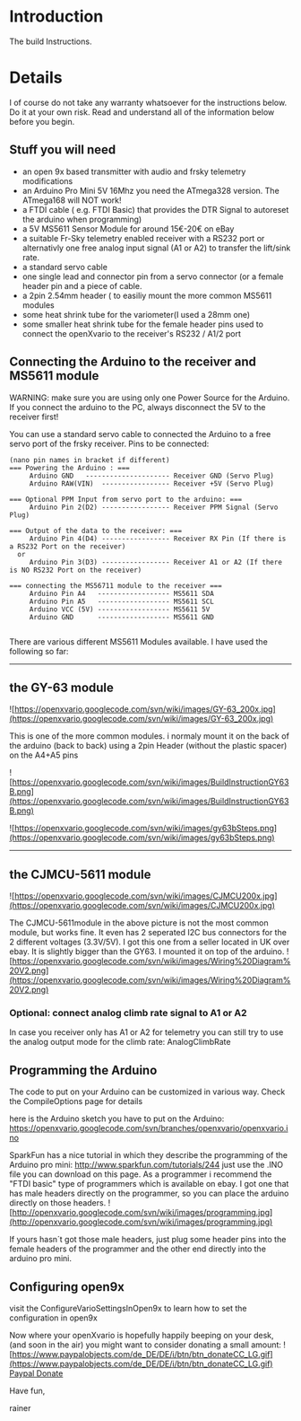 # Introduction #

The build Instructions.


# Details #
I of course do not take any warranty whatsoever for the instructions below. Do it at your own risk. Read and understand all of the information below before you begin.

## Stuff you will need ##
  * an open 9x based transmitter with audio and frsky telemetry modifications
  * an Arduino Pro Mini 5V 16Mhz you need the ATmega328 version. The ATmega168 will NOT work!
  * a FTDI cable ( e.g. FTDI Basic) that provides the DTR Signal to autoreset the arduino when programming)
  * a 5V MS5611 Sensor Module for around 15€-20€ on eBay
  * a suitable Fr-Sky telemetry enabled receiver with a RS232 port or alternativly one free analog input signal (A1 or A2) to transfer the lift/sink rate.
  * a standard servo cable
  * one single lead and connector pin from a servo connector (or a female header pin and a piece of cable.
  * a 2pin 2.54mm header ( to easiliy mount the more common MS5611 modules
  * some heat shrink tube for the variometer(I used a 28mm one)
  * some smaller heat shrink tube for the female header pins used to connect the openXvario to the receiver's RS232 / A1/2 port

## Connecting the Arduino to the receiver and MS5611 module ##
WARNING: make sure you are using only one Power Source for the Arduino. If you connect the arduino to the PC, always disconnect the 5V to the receiver first!

You can use a standard servo cable to connected the Arduino to a free servo port of the frsky receiver.
Pins to be connected:
```
(nano pin names in bracket if different)
=== Powering the Arduino : ===
     Arduino GND   --------------------- Receiver GND (Servo Plug)
     Arduino RAW(VIN)  ----------------- Receiver +5V (Servo Plug)

=== Optional PPM Input from servo port to the arduino: ===
     Arduino Pin 2(D2) ----------------- Receiver PPM Signal (Servo Plug)

=== Output of the data to the receiver: ===
     Arduino Pin 4(D4) ----------------- Receiver RX Pin (If there is a RS232 Port on the receiver)
  or
     Arduino Pin 3(D3) ----------------- Receiver A1 or A2 (If there is NO RS232 Port on the receiver)

=== connecting the MS56711 module to the receiver ===
     Arduino Pin A4   ------------------ MS5611 SDA
     Arduino Pin A5   ------------------ MS5611 SCL
     Arduino VCC (5V) ------------------ MS5611 5V
     Arduino GND      ------------------ MS5611 GND
	 
```

There are various different MS5611 Modules available. I have used the following so far:

---

## the GY-63 module ##

![https://openxvario.googlecode.com/svn/wiki/images/GY-63_200x.jpg](https://openxvario.googlecode.com/svn/wiki/images/GY-63_200x.jpg)

This is one of the more common modules.
i normaly mount it on the back of the arduino (back to back) using a 2pin Header (without the plastic spacer) on the A4+A5 pins

![https://openxvario.googlecode.com/svn/wiki/images/BuildInstructionGY63B.png](https://openxvario.googlecode.com/svn/wiki/images/BuildInstructionGY63B.png)

![https://openxvario.googlecode.com/svn/wiki/images/gy63bSteps.png](https://openxvario.googlecode.com/svn/wiki/images/gy63bSteps.png)


---

## the CJMCU-5611 module ##
![https://openxvario.googlecode.com/svn/wiki/images/CJMCU200x.jpg](https://openxvario.googlecode.com/svn/wiki/images/CJMCU200x.jpg)

The CJMCU-5611module in the above picture is not the most common module, but works fine. It even has 2 seperated I2C bus connectors for the 2 different voltages (3.3V/5V). I got this one from a seller located in UK over ebay. It is slightly bigger than the GY63. I mounted it on top of the arduino.
![https://openxvario.googlecode.com/svn/wiki/images/Wiring%20Diagram%20V2.png](https://openxvario.googlecode.com/svn/wiki/images/Wiring%20Diagram%20V2.png)

### Optional: connect analog climb rate signal to A1 or A2 ###
In case you receiver only has A1 or A2 for telemetry you can still try to use the analog output mode for the climb rate: AnalogClimbRate

## Programming the Arduino ##
The code to put on your Arduino can be customized in various way. Check the CompileOptions page for details

here is the Arduino sketch you have to put on the Arduino: https://openxvario.googlecode.com/svn/branches/openxvario/openxvario.ino

SparkFun has a nice tutorial in which they describe the programming of the Arduino pro mini: http://www.sparkfun.com/tutorials/244 just use the .INO file you can download on this page.
As a programmer i recommend the "FTDI basic" type of programmers which is available on ebay. I got one that has male headers directly on the programmer, so you can place the arduino directly on those headers.
![http://openxvario.googlecode.com/svn/wiki/images/programming.jpg](http://openxvario.googlecode.com/svn/wiki/images/programming.jpg)

If yours hasn´t got those male headers, just plug some header pins into the female headers of the programmer and the other end directly into the arduino pro mini.

## Configuring open9x ##

visit the ConfigureVarioSettingsInOpen9x to learn how to set the configuration in open9x

Now where your openXvario is hopefully happily beeping on your desk, (and soon in the air) you might want to consider donating a small amount:
![https://www.paypalobjects.com/de_DE/DE/i/btn/btn_donateCC_LG.gif](https://www.paypalobjects.com/de_DE/DE/i/btn/btn_donateCC_LG.gif)
[Paypal Donate](https://www.paypal.com/cgi-bin/webscr?cmd=_s-xclick&hosted_button_id=4GNGDMV5VP2US)

Have fun,

rainer